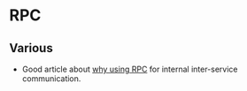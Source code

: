 # RPC

## Various

- Good article about [why using RPC](http://wookieb.pl/why-you-should-consider-rpc-for-internal-api/) for internal inter-service communication.